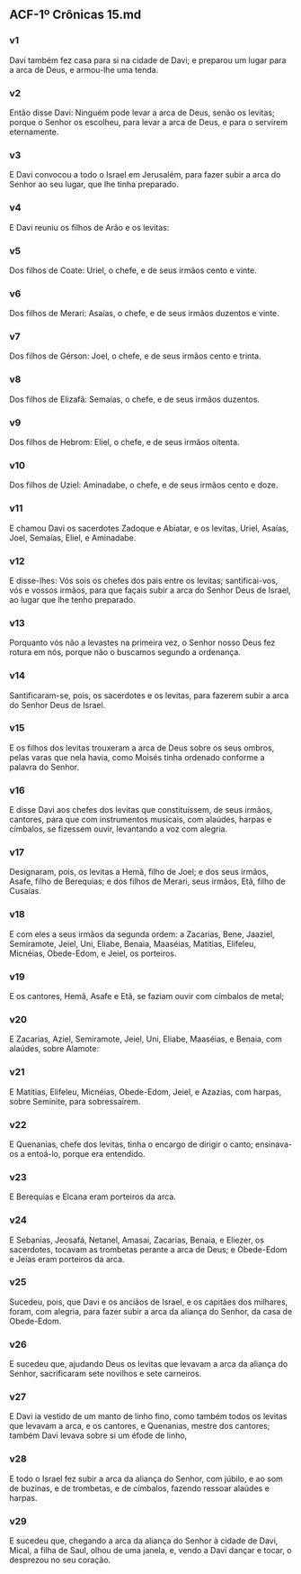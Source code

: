 ## ACF-1º Crônicas 15.md
### v1
 Davi também fez casa para si na cidade de Davi; e preparou um lugar para a arca de Deus, e armou-lhe uma tenda.
### v2
 Então disse Davi: Ninguém pode levar a arca de Deus, senão os levitas; porque o Senhor os escolheu, para levar a arca de Deus, e para o servirem eternamente.
### v3
 E Davi convocou a todo o Israel em Jerusalém, para fazer subir a arca do Senhor ao seu lugar, que lhe tinha preparado.
### v4
 E Davi reuniu os filhos de Arão e os levitas:
### v5
 Dos filhos de Coate: Uriel, o chefe, e de seus irmãos cento e vinte.
### v6
 Dos filhos de Merari: Asaías, o chefe, e de seus irmãos duzentos e vinte.
### v7
 Dos filhos de Gérson: Joel, o chefe, e de seus irmãos cento e trinta.
### v8
 Dos filhos de Elizafã: Semaías, o chefe, e de seus irmãos duzentos.
### v9
 Dos filhos de Hebrom: Eliel, o chefe, e de seus irmãos oitenta.
### v10
 Dos filhos de Uziel: Aminadabe, o chefe, e de seus irmãos cento e doze.
### v11
 E chamou Davi os sacerdotes Zadoque e Abiatar, e os levitas, Uriel, Asaías, Joel, Semaías, Eliel, e Aminadabe.
### v12
 E disse-lhes: Vós sois os chefes dos pais entre os levitas; santificai-vos, vós e vossos irmãos, para que façais subir a arca do Senhor Deus de Israel, ao lugar que lhe tenho preparado.
### v13
 Porquanto vós não a levastes na primeira vez, o Senhor nosso Deus fez rotura em nós, porque não o buscamos segundo a ordenança.
### v14
 Santificaram-se, pois, os sacerdotes e os levitas, para fazerem subir a arca do Senhor Deus de Israel.
### v15
 E os filhos dos levitas trouxeram a arca de Deus sobre os seus ombros, pelas varas que nela havia, como Moisés tinha ordenado conforme a palavra do Senhor.
### v16
 E disse Davi aos chefes dos levitas que constituíssem, de seus irmãos, cantores, para que com instrumentos musicais, com alaúdes, harpas e címbalos, se fizessem ouvir, levantando a voz com alegria.
### v17
 Designaram, pois, os levitas a Hemã, filho de Joel; e dos seus irmãos, Asafe, filho de Berequias; e dos filhos de Merari, seus irmãos, Etã, filho de Cusaías.
### v18
 E com eles a seus irmãos da segunda ordem: a Zacarias, Bene, Jaaziel, Semiramote, Jeiel, Uni, Eliabe, Benaia, Maaséias, Matitias, Elifeleu, Micnéias, Obede-Edom, e Jeiel, os porteiros.
### v19
 E os cantores, Hemã, Asafe e Etã, se faziam ouvir com címbalos de metal;
### v20
 E Zacarias, Aziel, Semiramote, Jeiel, Uni, Eliabe, Maaséias, e Benaia, com alaúdes, sobre Alamote:
### v21
 E Matitias, Elifeleu, Micnéias, Obede-Edom, Jeiel, e Azazias, com harpas, sobre Seminite, para sobressaírem.
### v22
 E Quenanias, chefe dos levitas, tinha o encargo de dirigir o canto; ensinava-os a entoá-lo, porque era entendido.
### v23
 E Berequias e Elcana eram porteiros da arca.
### v24
 E Sebanias, Jeosafá, Netanel, Amasai, Zacarias, Benaia, e Eliezer, os sacerdotes, tocavam as trombetas perante a arca de Deus; e Obede-Edom e Jeías eram porteiros da arca.
### v25
 Sucedeu, pois, que Davi e os anciãos de Israel, e os capitães dos milhares, foram, com alegria, para fazer subir a arca da aliança do Senhor, da casa de Obede-Edom.
### v26
 E sucedeu que, ajudando Deus os levitas que levavam a arca da aliança do Senhor, sacrificaram sete novilhos e sete carneiros.
### v27
 E Davi ia vestido de um manto de linho fino, como também todos os levitas que levavam a arca, e os cantores, e Quenanias, mestre dos cantores; também Davi levava sobre si um éfode de linho,
### v28
 E todo o Israel fez subir a arca da aliança do Senhor, com júbilo, e ao som de buzinas, e de trombetas, e de címbalos, fazendo ressoar alaúdes e harpas.
### v29
 E sucedeu que, chegando a arca da aliança do Senhor à cidade de Davi, Mical, a filha de Saul, olhou de uma janela, e, vendo a Davi dançar e tocar, o desprezou no seu coração.

